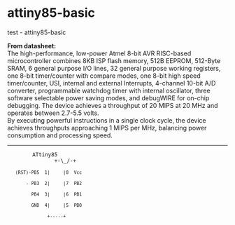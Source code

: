 # attiny85-basic
test - attiny85-basic

<b>From datasheet: </b><br />
The high-performance, low-power Atmel 8-bit AVR RISC-based microcontroller combines 8KB ISP flash memory, 512B EEPROM, 512-Byte SRAM, 
6 general purpose I/O lines, 32 general purpose working registers, one 8-bit timer/counter with compare modes, 
one 8-bit high speed timer/counter, USI, internal and external Interrupts, 4-channel 10-bit A/D converter, 
programmable watchdog timer with internal oscillator, three software selectable power saving modes, 
and debugWIRE for on-chip debugging. The device achieves a throughput of 20 MIPS at 20 MHz and operates between 2.7-5.5 volts.<br />
By executing powerful instructions in a single clock cycle, the device achieves throughputs approaching 1 MIPS per MHz, 
balancing power consumption and processing speed.<br />
<hr />
<code>        ATtiny85</code><br />
<code>               +-\_/-+<br />
<code>   (RST)-PB5  1|     |8  Vcc</code><br />
<code>       - PB3  2|     |7  PB2</code><br /> 
<code>         PB4  3|     |6  PB1</code><br />       
<code>         GND  4|     |5  PB0</code><br />         
<code>               +-----+</code><br />
              


